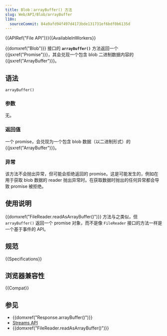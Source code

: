 ```yaml
---
title: Blob：arrayBuffer() 方法
slug: Web/API/Blob/arrayBuffer
l10n:
  sourceCommit: 84a9afd94f497d4173bde131731ef6bdf0b6135d
---
```


{{APIRef("File API")}}{{AvailableInWorkers}}

{{domxref("Blob")}} 接口的 **`arrayBuffer()`** 方法返回一个 {{jsxref("Promise")}}，其会兑现一个包含 blob 二进制数据内容的 {{jsxref("ArrayBuffer")}}。

## 语法

```js-nolint
arrayBuffer()
```

### 参数

无。

### 返回值

一个 promise，会兑现为一个包含 blob 数据（以二进制形式）的 {{jsxref("ArrayBuffer")}}。

### 异常

该方法不会抛出异常，但可能会拒绝返回的 promise。这是可能发生的，例如在用于获取 blob 数据的 reader 抛出异常时。在获取数据时抛出的任何异常都会导致 promise 被拒绝。

## 使用说明

{{domxref("FileReader.readAsArrayBuffer()")}} 方法与之类似，但 `arrayBuffer()` 返回一个 promise 对象，而不是像 `FileReader` 接口的方法一样是一个基于事件的 API。

## 规范

{{Specifications}}

## 浏览器兼容性

{{Compat}}

## 参见

- {{domxref("Response.arrayBuffer()")}}
- [Streams API](/zh-CN/docs/Web/API/Streams_API)
- {{domxref("FileReader.readAsArrayBuffer()")}}
